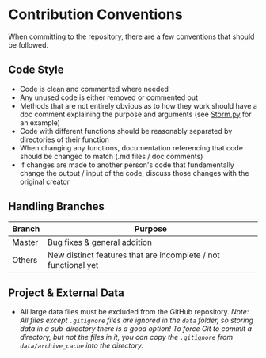 # Contribution Conventions

When committing to the repository, there are a few conventions that should be followed.

## Code Style

- Code is clean and commented where needed
- Any unused code is either removed or commented out
- Methods that are not entirely obvious as to how they work should have a doc comment explaining the purpose and
  arguments (see [Storm.py](https://github.com/UNCG-DAISY/psi-collect/blob/master/psicollect/collector/storm.py)
  for an example)
- Code with different functions should be reasonably separated by directories of their function
- When changing any functions, documentation referencing that code should be changed to match (.md files / doc comments)
- If changes are made to another person's code that fundamentally change the output / input of the code, discuss those
changes with the original creator

## Handling Branches

| Branch | Purpose                                                           |
| ------ | ----------------------------------------------------------------- |
| Master | Bug fixes & general addition                                      |
| Others | New distinct features that are incomplete / not functional yet    |

## Project & External Data

- All large data files must be excluded from the GitHub repository.
  *Note: All files except `.gitignore` files are ignored in the `data` folder, so storing data in a sub-directory
  there is a good option! To force Git to commit a directory, but not the files in it, you can copy
  the `.gitignore` from `data/archive_cache` into the directory.*

